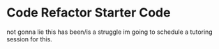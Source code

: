 # Code Refactor Starter Code

not gonna lie this has been/is a struggle im going to schedule a tutoring session for this.
